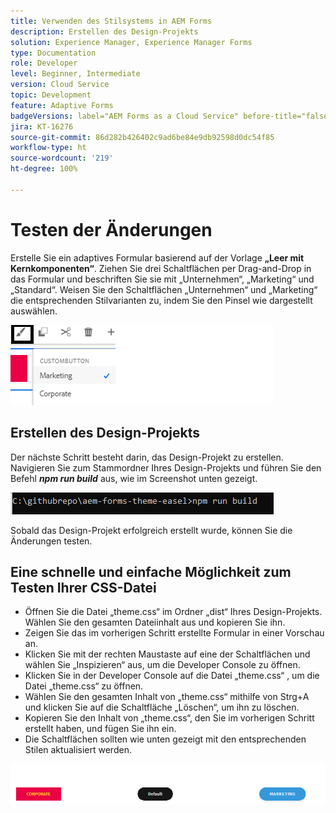 ```yaml
---
title: Verwenden des Stilsystems in AEM Forms
description: Erstellen des Design-Projekts
solution: Experience Manager, Experience Manager Forms
type: Documentation
role: Developer
level: Beginner, Intermediate
version: Cloud Service
topic: Development
feature: Adaptive Forms
badgeVersions: label="AEM Forms as a Cloud Service" before-title="false"
jira: KT-16276
source-git-commit: 86d282b426402c9ad6be84e9db92598d0dc54f85
workflow-type: ht
source-wordcount: '219'
ht-degree: 100%

---
```



# Testen der Änderungen

Erstelle Sie ein adaptives Formular basierend auf der Vorlage **„Leer mit Kernkomponenten“**. Ziehen Sie drei Schaltflächen per Drag-and-Drop in das Formular und beschriften Sie sie mit „Unternehmen“, „Marketing“ und „Standard“.
Weisen Sie den Schaltflächen „Unternehmen“ und „Marketing“ die entsprechenden Stilvarianten zu, indem Sie den Pinsel wie dargestellt auswählen.

![styles](assets/marketing-variation.png)

## Erstellen des Design-Projekts

Der nächste Schritt besteht darin, das Design-Projekt zu erstellen. Navigieren Sie zum Stammordner Ihres Design-Projekts und führen Sie den Befehl _**npm run build**_ aus, wie im Screenshot unten gezeigt.

![build-theme](assets/build-theme.png)

Sobald das Design-Projekt erfolgreich erstellt wurde, können Sie die Änderungen testen.

## Eine schnelle und einfache Möglichkeit zum Testen Ihrer CSS-Datei

* Öffnen Sie die Datei „theme.css“ im Ordner „dist“ Ihres Design-Projekts. Wählen Sie den gesamten Dateiinhalt aus und kopieren Sie ihn.
* Zeigen Sie das im vorherigen Schritt erstellte Formular in einer Vorschau an.
* Klicken Sie mit der rechten Maustaste auf eine der Schaltflächen und wählen Sie „Inspizieren“ aus, um die Developer Console zu öffnen.
* Klicken Sie in der Developer Console auf die Datei „theme.css“ , um die Datei „theme.css“ zu öffnen.
* Wählen Sie den gesamten Inhalt von „theme.css“ mithilfe von Strg+A und klicken Sie auf die Schaltfläche „Löschen“, um ihn zu löschen.
* Kopieren Sie den Inhalt von „theme.css“, den Sie im vorherigen Schritt erstellt haben, und fügen Sie ihn ein.
* Die Schaltflächen sollten wie unten gezeigt mit den entsprechenden Stilen aktualisiert werden.

![final-buttons](assets/final-state-buttons.png)


